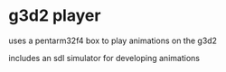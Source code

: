 g3d2 player
============

uses a pentarm32f4 box to play animations on the g3d2

includes an sdl simulator for developing animations

